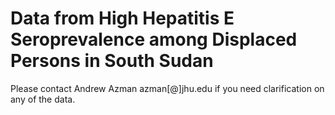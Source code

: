 # Data from High Hepatitis E Seroprevalence among Displaced Persons in South Sudan
Please contact Andrew Azman azman[@]jhu.edu if you need clarification on any of the data. 
